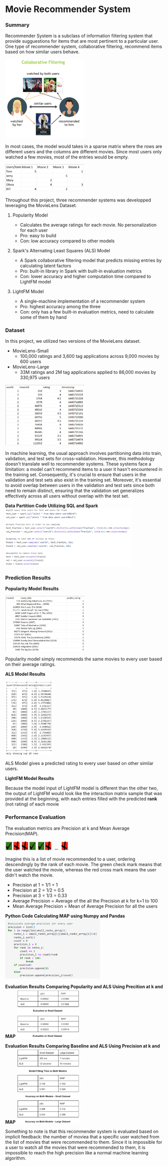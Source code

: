 # Movie Recommender System
### Summary

Recommender System is a subclass of information filtering system that provide sugguestions for items that are most pertinent to a particular user. One type of recommender system, collaborative filtering, recommend items based on how similar users behave.

<img src=/Images/recommender_system.png width=50% height=50%>

In most cases, the model would takes in a sparse matrix where the rows are different users and the columns are different movies. Since most users only watched a few movies, most of the entries would be empty.

<img src=/Images/sparse_matrix.png width=50% height=50%>

Throughout this project, three recommender systems was developped leveraging the MovieLens Dataset.

1. Popularity Model
    - Calculates the average ratings for each movie. No personalization for each user
    - Pro: easy to build
    - Con: low accuracy compared to other models

2. Spark's Alternating Least Squares (ALS) Model
    - A Spark collaborative filtering model that predicts missing entries by calculating latent factors
    - Pro: built-in library in Spark with built-in evaluation metrics
    - Con: lower accuracy and higher computation time compared to LightFM model

3. LightFM Model
    - A single-machine implementation of a recommender system
    - Pro: highest accuracy among the three
    - Con: only has a few built-in evaluation metrics, need to calculate some of them by hand

### Dataset
In this project, we utilized two versions of the MovieLens dataset.
- MovieLens-Small
    - 100,000 ratings and 3,600 tag applications across 9,000 movies by 600 users
- MovieLens-Large
    - 33M ratings and 2M tag applications applied to 86,000 movies by 330,975 users

<img src=/Images/dataset.png width=50% height=50%>

In machine learning, the usual approach involves partitioning data into train, validation, and test sets for cross-validation. However, this methodology doesn't translate well to recommender systems. These systems face a limitation: a model can't recommend items to a user it hasn't encountered in the training set. Consequently, it's crucial to ensure that users in the validation and test sets also exist in the training set. Moreover, it's essential to avoid overlap between users in the validation and test sets since both need to remain distinct, ensuring that the validation set generalizes effectively across all users without overlap with the test set.

**Data Partition Code Utilizing SQL and Spark**
<img src=/Images/spark_sql.png width=80% height=80%>

### Prediction Results

**Popularity Model Results**

<img src=/Images/popularity_result.png width=50% height=50%>

Popularity model simply recommends the same movies to every user based on their average ratings.

**ALS Model Results**

<img src=/Images/als_result.png width=30% height=30%>

ALS Model gives a predicted rating to every user based on other similar users.

**LightFM Model Results**

Because the model input of LightFM model is different than the other two, the output of LightFM would look like the interaction matrix sample that was provided at the beginning, with each entries filled with the predicted **rank** (not rating) of each movie

### Performance Evaluation
The evaluation metrics are Precision at k and Mean Average Precision(MAP).

<img src=/Images/metric_example.png width=40% height=40%>

Imagine this is a list of movie recommended to a user, ordering descendingly by the rank of each movie. The green check mark means that the user watched the movie, whereas the red cross mark means the user didn't watch the movie. 

- Precision at 1 = 1/1 = 1
- Precision at 2 = 1/2 = 0.5
- Precision at 3 = 1/3 = 0.33
- Average Precision = Average of the all the Precision at k for k=1 to 100
- Mean Average Precision = Mean of Average Precision for all the users

**Python Code Calculating MAP using Numpy and Pandas**
<img src=/Images/lightfm_map.png width=60% height=60%>

**Evaluation Results Comparing Popularity and ALS Using Precition at k and MAP**
<img src=/Images/baseline_als.png width=40% height=40%>

**Evaluation Results Comparing Baseline and ALS Using Precision at k and MAP**
<img src=/Images/als_lightfm.png width=40% height=40%>

Something to note is that this recommender system is evaluated based on implicit feedback: the number of moviea that a specific user watched from the list of movies that were recommended to them. Since it is impossible for a user to watch all the movies that were recommended to them, it is impossible to reach the high precision like a normal machine learning algorithm.







